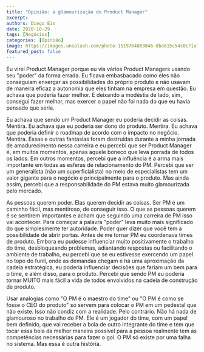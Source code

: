 ```yaml
---
title: "Opinião: a glamourização do Product Manager"
excerpt:
authors: Diego Eis
date: 2020-10-29
tags: [Negócios]
categories: [Opinião]
image: https://images.unsplash.com/photo-1519764803046-8ba615c54c0c?ixlib=rb-1.2.1&auto=format&fit=crop&w=2775&q=80
featured_post: false
---
```


Eu virei Product Manager porque eu via vários Product Managers usando
seu "poder" da forma errada. Eu ficava embasbacado como eles não
conseguiam enxergar as possibilidades do próprio produto e não usavam de
maneira eficaz a autonomia que eles tinham na empresa em questão. Eu
achava que poderia fazer melhor. E deixando a modéstia de lado, sim,
consegui fazer melhor, mas exercer o papel não foi nada do que eu havia
pensado que seria.

Eu achava que sendo um Product Manager eu poderia decidir as coisas.
Mentira. Eu achava que eu poderia ser dono do produto. Mentira. Eu
achava que poderia definir o roadmap de acordo com o impacto no negócio.
Mentira. Essas e outras fantasias foram destruídas durante a minha
jornada de amadurecimento nessa carreira e eu percebi que ser Product
Manager é, em muitos momentos, apenas aquele boneco que leva porrada de
todos os lados. Em outros momentos, percebi que a influência é a arma
mais importante em todas as esferas de relacionamento do PM. Percebi que
ser um generalista (não um superficialista) no meio de especialistas tem
um valor gigante para o negócio e principalmente para o produto. Mas
ainda assim, percebi que a responsabilidade do PM estava muito
glamourizada pelo mercado.

As pessoas querem poder. Elas querem decidir as coisas. Ser PM é um
caminho fácil, mas mentiroso, de conseguir isso. O que as pessoas querem
é se sentirem importantes e acham que seguindo uma carreira de PM isso
vai acontecer. Para começar a palavra "poder" leva muito mais
significado do que simplesmente ter autoridade. Poder quer dizer que
você tem a possibilidade de abrir portas. Antes de me tornar PM eu
coordenava times de produto. Embora eu pudesse influenciar muito
positivamente o trabalho do time, desbloqueando problemas, adiantando
respostas ou facilitando o ambiente de trabalho, eu percebi que se eu
estivesse exercendo um papel no topo do funil, onde as demandas chegam e
há uma aproximação da cadeia estratégica, eu poderia influenciar
decisões que fariam um bem para o time, e além disso, para o produto.
Percebi que sendo PM eu poderia tornar MUITO mais fácil a vida de todos
envolvidos na cadeia de construção de produto.

Usar analogias como "O PM é o maestro do time" ou "O PM é como se fosse
o CEO do produto" só servem para colocar o PM em um pedestal que não
existe. Isso não condiz com a realidade. Pelo contrário. Não há nada de
glamouroso no trabalho do PM. Ele é um jogador do time, com um papel bem
definido, que vai receber a bola de outro integrante do time e tem que
tocar essa bola da melhor maneira possível para a pessoa realmente tem
as competências necessárias para fazer o gol. O PM só existe por uma
falha no sistema. Mas essa é outra história.